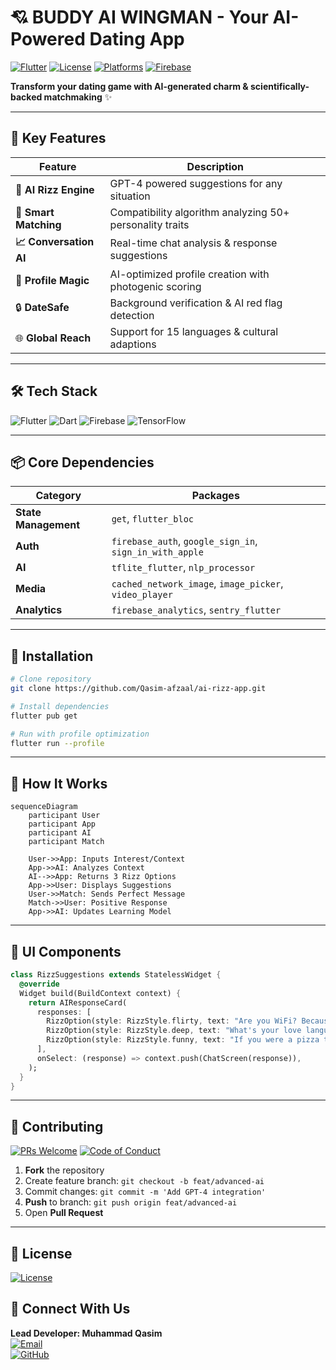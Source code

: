 # 💘 BUDDY AI WINGMAN - Your AI-Powered Dating App

[![Flutter](https://img.shields.io/badge/Flutter-3.22-%2302569B?logo=flutter)](https://flutter.dev)
[![License](https://img.shields.io/badge/License-MIT-%23D22128)](https://opensource.org/licenses/MIT)
[![Platforms](https://img.shields.io/badge/Platforms-Android%20|%20iOS-%230A66C2)](https://github.com/Qasim-afzaal/ai-rizz-app)
[![Firebase](https://img.shields.io/badge/Powered%20by-Firebase-%23FFCA28?logo=firebase)](https://firebase.google.com)

**Transform your dating game with AI-generated charm & scientifically-backed matchmaking** ✨

---

## 🚀 Key Features

| Feature                | Description                                                                 |
|------------------------|-----------------------------------------------------------------------------|
| **🤖 AI Rizz Engine**  | GPT-4 powered suggestions for any situation                                |
| **💞 Smart Matching**  | Compatibility algorithm analyzing 50+ personality traits                   |
| **📈 Conversation AI** | Real-time chat analysis & response suggestions                             |
| **🎨 Profile Magic**   | AI-optimized profile creation with photogenic scoring                      |
| 🔒 **DateSafe**        | Background verification & AI red flag detection                            |
| 🌐 **Global Reach**    | Support for 15 languages & cultural adaptions                              |

---

## 🛠 Tech Stack

![Flutter](https://img.shields.io/badge/-Flutter-02569B?logo=flutter&logoColor=white)
![Dart](https://img.shields.io/badge/-Dart-0175C2?logo=dart&logoColor=white)
![Firebase](https://img.shields.io/badge/-Firebase-FFCA28?logo=firebase&logoColor=black)
![TensorFlow](https://img.shields.io/badge/-NLP_Model-%23FF6F00?logo=tensorflow)

---

## 📦 Core Dependencies

| Category            | Packages                                                                 |
|---------------------|--------------------------------------------------------------------------|
| **State Management**| `get`, `flutter_bloc`                                                   |
| **Auth**            | `firebase_auth`, `google_sign_in`, `sign_in_with_apple`                 |
| **AI**              | `tflite_flutter`, `nlp_processor`                                       |
| **Media**           | `cached_network_image`, `image_picker`, `video_player`                  |
| **Analytics**       | `firebase_analytics`, `sentry_flutter`                                  |

---

## 🚀 Installation

```bash
# Clone repository
git clone https://github.com/Qasim-afzaal/ai-rizz-app.git

# Install dependencies
flutter pub get

# Run with profile optimization
flutter run --profile
```

---

## 💌 How It Works

```mermaid
sequenceDiagram
    participant User
    participant App
    participant AI
    participant Match
    
    User->>App: Inputs Interest/Context
    App->>AI: Analyzes Context
    AI-->>App: Returns 3 Rizz Options
    App->>User: Displays Suggestions
    User->>Match: Sends Perfect Message
    Match->>User: Positive Response
    App->>AI: Updates Learning Model
```

---

## 📱 UI Components

```dart
class RizzSuggestions extends StatelessWidget {
  @override
  Widget build(BuildContext context) {
    return AIResponseCard(
      responses: [
        RizzOption(style: RizzStyle.flirty, text: "Are you WiFi? Because I'm feeling a connection..."),
        RizzOption(style: RizzStyle.deep, text: "What's your love language? Mine is quality code time..."),
        RizzOption(style: RizzStyle.funny, text: "If you were a pizza topping, you'd be extra-cheesy... in a good way!"),
      ],
      onSelect: (response) => context.push(ChatScreen(response)),
    );
  }
}
```

---

## 🤝 Contributing

[![PRs Welcome](https://img.shields.io/badge/PRs-Welcome-%2300CC88)](CONTRIBUTING.md)
[![Code of Conduct](https://img.shields.io/badge/Code%20of%20Conduct-ENFORCED-%23E53935)](CODE_OF_CONDUCT.md)

1. **Fork** the repository
2. Create feature branch: `git checkout -b feat/advanced-ai`
3. Commit changes: `git commit -m 'Add GPT-4 integration'`
4. **Push** to branch: `git push origin feat/advanced-ai`
5. Open **Pull Request**

---

## 📜 License

[![License](https://img.shields.io/github/license/Qasim-afzaal/ai-rizz-app?color=blue)](LICENSE)


## 💌 Connect With Us

**Lead Developer: Muhammad Qasim**  
[![Email](https://img.shields.io/badge/-qasim.afzaal432%40gmail.com-EA4335?logo=gmail)](mailto:qasim.afzaal432@gmail.com)  
[![GitHub](https://img.shields.io/badge/-Qasim--afzaal-181717?logo=github)](https://github.com/Qasim-afzaal)  
